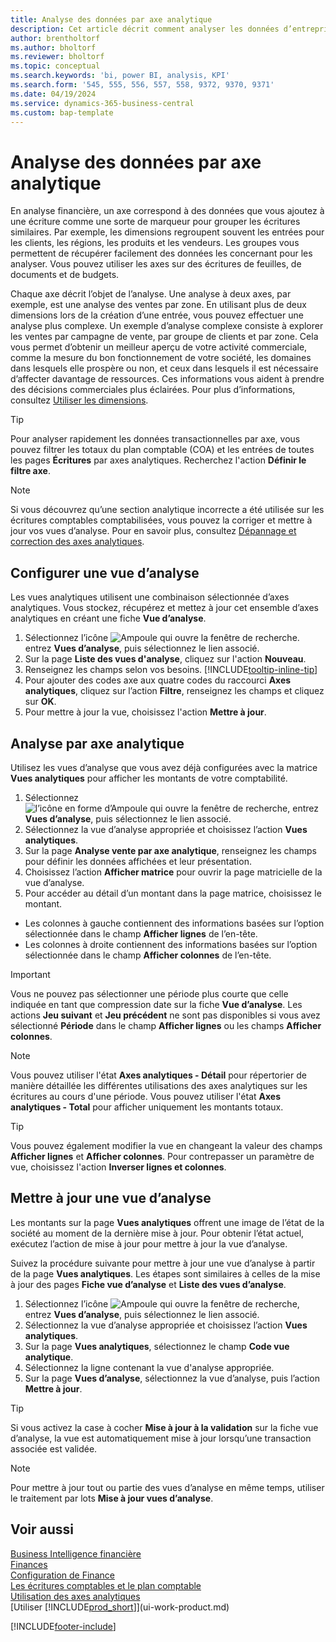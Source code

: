 ```yaml
---
title: Analyse des données par axe analytique
description: Cet article décrit comment analyser les données d’entreprise par axes analytiques pour mieux comprendre votre activité.
author: brentholtorf
ms.author: bholtorf
ms.reviewer: bholtorf
ms.topic: conceptual
ms.search.keywords: 'bi, power BI, analysis, KPI'
ms.search.form: '545, 555, 556, 557, 558, 9372, 9370, 9371'
ms.date: 04/19/2024
ms.service: dynamics-365-business-central
ms.custom: bap-template
---
```


# <a name="analyze-data-by-dimensions"></a>Analyse des données par axe analytique

En analyse financière, un axe correspond à des données que vous ajoutez à une écriture comme une sorte de marqueur pour grouper les écritures similaires. Par exemple, les dimensions regroupent souvent les entrées pour les clients, les régions, les produits et les vendeurs. Les groupes vous permettent de récupérer facilement des données les concernant pour les analyser. Vous pouvez utiliser les axes sur des écritures de feuilles, de documents et de budgets.

Chaque axe décrit l’objet de l’analyse. Une analyse à deux axes, par exemple, est une analyse des ventes par zone. En utilisant plus de deux dimensions lors de la création d’une entrée, vous pouvez effectuer une analyse plus complexe. Un exemple d’analyse complexe consiste à explorer les ventes par campagne de vente, par groupe de clients et par zone. Cela vous permet d’obtenir un meilleur aperçu de votre activité commerciale, comme la mesure du bon fonctionnement de votre société, les domaines dans lesquels elle prospère ou non, et ceux dans lesquels il est nécessaire d’affecter davantage de ressources. Ces informations vous aident à prendre des décisions commerciales plus éclairées. Pour plus d’informations, consultez [Utiliser les dimensions](finance-dimensions.md).

> [!TIP]
> Pour analyser rapidement les données transactionnelles par axe, vous pouvez filtrer les totaux du plan comptable (COA) et les entrées de toutes les pages **Écritures** par axes analytiques. Recherchez l'action **Définir le filtre axe**.

> [!NOTE]
> Si vous découvrez qu’une section analytique incorrecte a été utilisée sur les écritures comptables comptabilisées, vous pouvez la corriger et mettre à jour vos vues d’analyse. Pour en savoir plus, consultez [Dépannage et correction des axes analytiques](finance-troubleshooting-correcting-dimensions.md#changing-dimension-assignments-after-posting).

## <a name="set-up-an-analysis-view"></a>Configurer une vue d’analyse

Les vues analytiques utilisent une combinaison sélectionnée d’axes analytiques. Vous stockez, récupérez et mettez à jour cet ensemble d’axes analytiques en créant une fiche **Vue d’analyse**.

1. Sélectionnez l’icône ![Ampoule qui ouvre la fenêtre de recherche.](media/ui-search/search_small.png "Dites-moi ce que vous voulez faire") entrez **Vues d’analyse**, puis sélectionnez le lien associé.  
2. Sur la page **Liste des vues d'analyse**, cliquez sur l'action **Nouveau**.
3. Renseignez les champs selon vos besoins. [!INCLUDE[tooltip-inline-tip](includes/tooltip-inline-tip_md.md)]
4. Pour ajouter des codes axe aux quatre codes du raccourci **Axes analytiques**, cliquez sur l’action **Filtre**, renseignez les champs et cliquez sur **OK**.  
5. Pour mettre à jour la vue, choisissez l'action **Mettre à jour**.

## <a name="analyze-by-dimensions"></a>Analyse par axe analytique

Utilisez les vues d’analyse que vous avez déjà configurées avec la matrice **Vues analytiques** pour afficher les montants de votre comptabilité.

1. Sélectionnez ![l’icône en forme d’Ampoule qui ouvre la fenêtre de recherche](media/ui-search/search_small.png "Dites-moi ce que vous voulez faire"), entrez **Vues d’analyse**, puis sélectionnez le lien associé.  
2. Sélectionnez la vue d’analyse appropriée et choisissez l’action **Vues analytiques**.
3. Sur la page **Analyse vente par axe analytique**, renseignez les champs pour définir les données affichées et leur présentation.
4. Choisissez l’action **Afficher matrice** pour ouvrir la page matricielle de la vue d’analyse.
5. Pour accéder au détail d’un montant dans la page matrice, choisissez le montant.  

- Les colonnes à gauche contiennent des informations basées sur l’option sélectionnée dans le champ **Afficher lignes** de l’en-tête.  
- Les colonnes à droite contiennent des informations basées sur l’option sélectionnée dans le champ **Afficher colonnes** de l’en-tête.

> [!IMPORTANT]  
> Vous ne pouvez pas sélectionner une période plus courte que celle indiquée en tant que compression date sur la fiche **Vue d’analyse**. Les actions **Jeu suivant** et **Jeu précédent** ne sont pas disponibles si vous avez sélectionné **Période** dans le champ **Afficher lignes** ou les champs **Afficher colonnes**.  

> [!NOTE]  
> Vous pouvez utiliser l'état **Axes analytiques - Détail** pour répertorier de manière détaillée les différentes utilisations des axes analytiques sur les écritures au cours d'une période. Vous pouvez utiliser l'état **Axes analytiques - Total** pour afficher uniquement les montants totaux.  

> [!TIP]  
> Vous pouvez également modifier la vue en changeant la valeur des champs **Afficher lignes** et **Afficher colonnes**. Pour contrepasser un paramètre de vue, choisissez l'action **Inverser lignes et colonnes**.

## <a name="update-an-analysis-view"></a>Mettre à jour une vue d’analyse

Les montants sur la page **Vues analytiques** offrent une image de l’état de la société au moment de la dernière mise à jour. Pour obtenir l’état actuel, exécutez l’action de mise à jour pour mettre à jour la vue d’analyse.

Suivez la procédure suivante pour mettre à jour une vue d’analyse à partir de la page **Vues analytiques**. Les étapes sont similaires à celles de la mise à jour des pages **Fiche vue d’analyse** et **Liste des vues d’analyse**.  

1. Sélectionnez l’icône ![Ampoule qui ouvre la fenêtre de recherche](media/ui-search/search_small.png "Dites-moi ce que vous voulez faire"), entrez **Vues d’analyse**, puis sélectionnez le lien associé.
2. Sélectionnez la vue d’analyse appropriée et choisissez l’action **Vues analytiques**.
3. Sur la page **Vues analytiques**, sélectionnez le champ **Code vue analytique**.  
4. Sélectionnez la ligne contenant la vue d'analyse appropriée.  
5. Sur la page **Vues d’analyse**, sélectionnez la vue d’analyse, puis l’action **Mettre à jour**.  

> [!TIP]  
> Si vous activez la case à cocher **Mise à jour à la validation** sur la fiche vue d’analyse, la vue est automatiquement mise à jour lorsqu’une transaction associée est validée.

> [!NOTE]  
> Pour mettre à jour tout ou partie des vues d’analyse en même temps, utiliser le traitement par lots **Mise à jour vues d’analyse**.  

## <a name="see-also"></a>Voir aussi

[Business Intelligence financière](bi.md)  
[Finances](finance.md)  
[Configuration de Finance](finance-setup-finance.md)  
[Les écritures comptables et le plan comptable](finance-general-ledger.md)  
[Utilisation des axes analytiques](finance-dimensions.md)  
[Utiliser [!INCLUDE[prod_short](includes/prod_short.md)]](ui-work-product.md)  

[!INCLUDE[footer-include](includes/footer-banner.md)]
